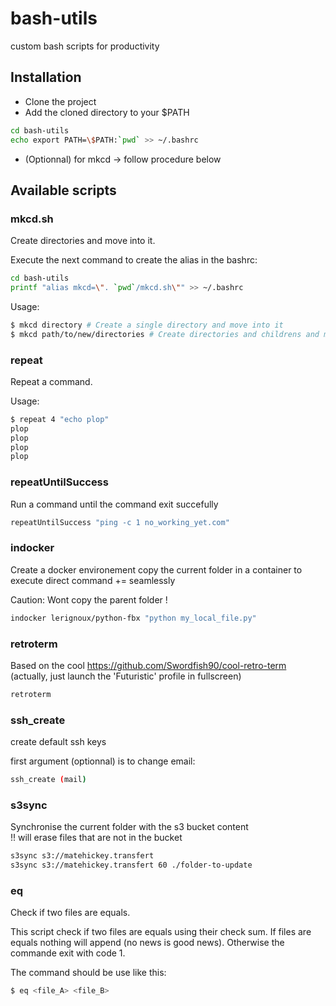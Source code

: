 # bash-utils
custom bash scripts for productivity

## Installation
- Clone the project  
- Add the cloned directory to your $PATH  
```bash
cd bash-utils
echo export PATH=\$PATH:`pwd` >> ~/.bashrc
```

- (Optionnal) for mkcd -> follow procedure below  

## Available scripts
### mkcd.sh
Create directories and move into it.

Execute the next command to create the alias in the bashrc:
```bash
cd bash-utils
printf "alias mkcd=\". `pwd`/mkcd.sh\"" >> ~/.bashrc
```

Usage:

```bash
$ mkcd directory # Create a single directory and move into it
$ mkcd path/to/new/directories # Create directories and childrens and move in the last child
```

### repeat
Repeat a command.

Usage:

```bash
$ repeat 4 "echo plop"
plop
plop
plop
plop
```

### repeatUntilSuccess
Run a command until the command exit succefully  
```bash
repeatUntilSuccess "ping -c 1 no_working_yet.com"
```

### indocker
Create a docker environement copy the current folder in a container to execute direct command += seamlessly  

Caution: Wont copy the parent folder !  

```bash
indocker lerignoux/python-fbx "python my_local_file.py"
```

### retroterm
Based on the cool https://github.com/Swordfish90/cool-retro-term 
(actually, just launch the 'Futuristic' profile in fullscreen)
```bash
retroterm
```

### ssh_create
create default ssh keys

first argument (optionnal) is to change email:
```sh
ssh_create (mail)
```

### s3sync
Synchronise the current folder with the s3 bucket content  
!! will erase files that are not in the bucket  


```sh
s3sync s3://matehickey.transfert  
s3sync s3://matehickey.transfert 60 ./folder-to-update
```

### eq
Check if two files are equals.

This script check if two files are equals using their check sum.
If files are equals nothing will append (no news is good news).
Otherwise the commande exit with code 1.

The command should be use like this:
```bash
$ eq <file_A> <file_B>
```
